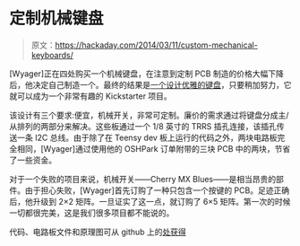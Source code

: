 # 定制机械键盘

> 原文：<https://hackaday.com/2014/03/11/custom-mechanical-keyboards/>

[Wyager]正在四处购买一个机械键盘，在注意到定制 PCB 制造的价格大幅下降后，他决定自己制造一个。最终的结果是[一个设计优雅的键盘](http://yager.io/keyboard/keyboard.html)，只要稍加努力，它就可以成为一个非常有趣的 Kickstarter 项目。

该设计有三个要求:便宜，机械开关，非常可定制。廉价的需求通过将键盘分成主/从排列的两部分来解决。这些板通过一个 1/8 英寸的 TRRS 插孔连接，该插孔传送一条 I2C 总线。由于除了在 Teensy dev 板上运行的代码之外，两块电路板完全相同，[Wyager]通过使用他的 OSHPark 订单附带的三块 PCB 中的两块，节省了一些资金。

对于一个失败的项目来说，机械开关——Cherry MX Blues——是相当昂贵的部件。由于担心失败，[Wyager]首先订购了一种只包含一个按键的 PCB。足迹正确后，他升级到 2×2 矩阵。一旦证实了这一点，就订购了 6×5 矩阵。第一次的时候一切都很完美，这是我们很多项目都不能说的。

代码、电路板文件和原理图可从 github 上的[处获得](https://github.com/wyager/micromechboard)